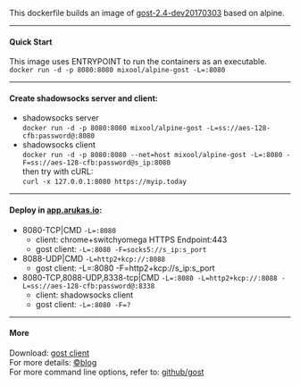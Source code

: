 This dockerfile builds an image of [gost-2.4-dev20170303](https://github.com/ginuerzh/gost/releases) based on alpine.
***
#### Quick Start
This image uses ENTRYPOINT to run the containers as an executable.  
`docker run -d -p 8080:8080 mixool/alpine-gost -L=:8080`
***
#### Create shadowsocks server and client:
* shadowsocks server  
`docker run -d -p 8080:8080 mixool/alpine-gost -L=ss://aes-128-cfb:password@:8080`
* shadowsocks client  
`docker run -d -p 8080:8080 --net=host mixool/alpine-gost -L=:8080 -F=ss://aes-128-cfb:password@s_ip:8080`  
then try with cURL:  
`curl -x 127.0.0.1:8080 https://myip.today`
***
#### Deploy in [app.arukas.io](https://app.arukas.io/):
* 8080-TCP|CMD `-L=:8080` 
    * client: chrome+switchyomega HTTPS Endpoint:443
    * gost client: `-L=:8080 -F=socks5://s_ip:s_port`
* 8088-UDP|CMD `-L=http2+kcp://:8088`
    * gost client: -L=:8080 -F=http2+kcp://s_ip:s_port
* 8080-TCP,8088-UDP,8338-tcp|CMD `-L=:8080 -L=http2+kcp://:8088 -L=ss://aes-128-cfb:password@:8338`
    * client: shadowsocks client
    * gost client: `-L=:8080 -F=?`
***
#### More
Download: [gost client](https://github.com/ginuerzh/gost/releases)  
For more details: [&copy;blog](https://mixool.blogspot.ca/2017/04/dockergost.html)  
For more command line options, refer to: [github/gost](https://github.com/ginuerzh/gost)  
